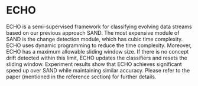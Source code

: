 # ECHO
ECHO is a semi-supervised framework for classifying evolving data streams based on our previous approach SAND. The most expensive module of SAND is the change detection module, which has cubic time complexity. ECHO uses dynamic  programming to reduce the time complexity. Moreover, ECHO has a maximum allowable sliding window size. If there is no concept drift detected within this limit, ECHO updates the classifiers and resets the sliding window. Experiment results show that ECHO achieves significant speed up over SAND while maintaining similar accuracy. Please refer to the paper (mentioned in the reference section) for further details. 
